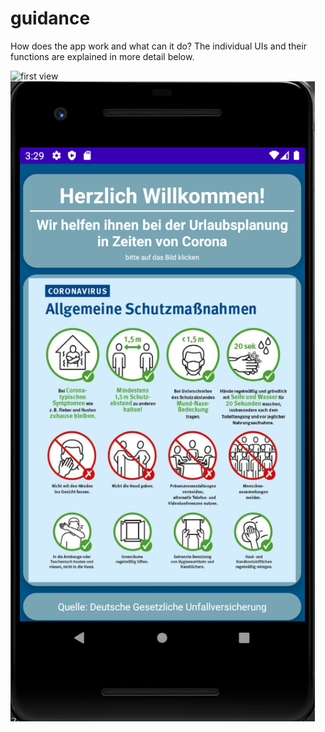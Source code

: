 # guidance

How does the app work and what can it do? 
The individual UIs and their functions are explained in more detail below.

![first view](/MainActivity.PNG)
![first view](MainActivity.PNG)
